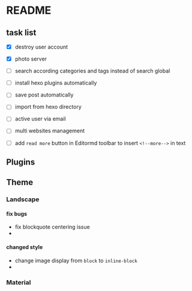 # README

## task list

- [x] destroy user account
- [x] photo server
- [ ] search according categories and tags instead of search global
- [ ] install hexo plugins automatically
- [ ] save post automatically
- [ ] import from hexo directory
- [ ] active user via email
- [ ] multi websites management
- [ ] add `read more` button in Editormd toolbar to insert `<!--more-->` in text


## Plugins


## Theme

### Landscape

#### fix bugs
- fix blockquote centering issue
- 

#### changed style
- change image display from `block` to `inline-block`
- 

### Material

